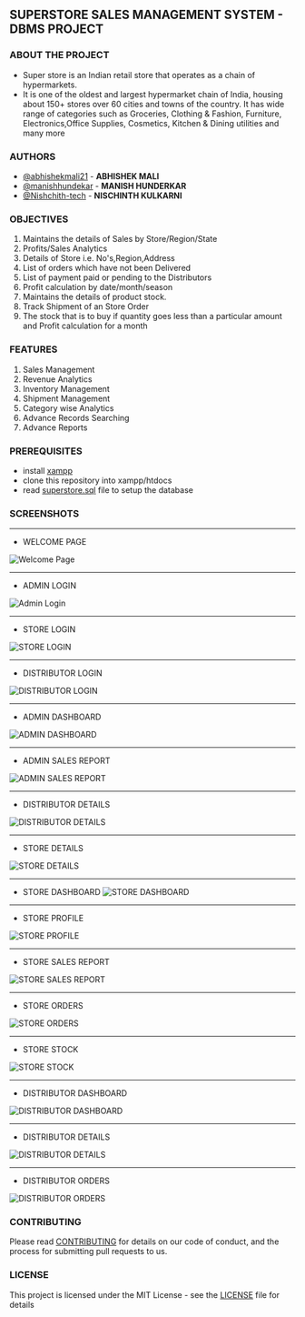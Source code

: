 ## SUPERSTORE SALES MANAGEMENT SYSTEM - DBMS PROJECT

### ABOUT THE PROJECT

* Super store is an Indian retail store that operates as a chain of hypermarkets.
* It is one of the oldest and largest hypermarket chain of India, housing about 150+ stores over 60 cities and towns of the country. It has wide range of categories such as Groceries, Clothing & Fashion, Furniture, Electronics,Office Supplies, Cosmetics, Kitchen & Dining utilities and many more

### AUTHORS

- [@abhishekmali21](https://github.com/abhishekmali21) - **ABHISHEK MALI**
- [@manishhundekar](https://github.com/manishhundekar) - **MANISH HUNDERKAR**
- [@Nishchith-tech](https://github.com/Nishchith-tech) - **NISCHINTH KULKARNI**

### OBJECTIVES
1. Maintains the details of Sales by Store/Region/State 
2. Profits/Sales Analytics 
3. Details of Store i.e. No's,Region,Address 
4. List of orders which have not been Delivered 
5. List of payment paid or pending to the Distributors 
6. Profit calculation by date/month/season 
7. Maintains the details of product stock. 
8. Track Shipment of an Store Order 
9. The stock that is to buy if quantity goes less than a particular amount and Profit calculation for a month

### FEATURES
1. Sales Management 
2. Revenue Analytics 
3. Inventory Management 
4. Shipment Management 
5. Category wise Analytics 
6. Advance Records Searching 
7. Advance Reports

### PREREQUISITES
- install [xampp](https://www.apachefriends.org/download.html)
- clone this repository into xampp/htdocs
- read [superstore.sql](https://github.com/AbhishekMali21/SUPERSTORE-SALES-MANAGEMENT-SYSTEM-DBMS-PROJECT/blob/master/superstore.sql) file to setup the database

### SCREENSHOTS
***
* WELCOME PAGE

![Welcome Page](https://github.com/AbhishekMali21/SUPERSTORE-SALES-MANAGEMENT-SYSTEM-DBMS-PROJECT/blob/master/screenshots/1.%20Welcome%20Page.png)

***
* ADMIN LOGIN

![Admin Login](https://github.com/AbhishekMali21/SUPERSTORE-SALES-MANAGEMENT-SYSTEM-DBMS-PROJECT/blob/master/screenshots/2.%20Administrator%20Login.png)

***
* STORE LOGIN

![STORE LOGIN](https://github.com/AbhishekMali21/SUPERSTORE-SALES-MANAGEMENT-SYSTEM-DBMS-PROJECT/blob/master/screenshots/3.%20Store%20Login.png)

***
* DISTRIBUTOR LOGIN

![DISTRIBUTOR LOGIN](https://github.com/AbhishekMali21/SUPERSTORE-SALES-MANAGEMENT-SYSTEM-DBMS-PROJECT/blob/master/screenshots/4.%20Distributor%20Login.png)

***
* ADMIN DASHBOARD

![ADMIN DASHBOARD](https://github.com/AbhishekMali21/SUPERSTORE-SALES-MANAGEMENT-SYSTEM-DBMS-PROJECT/blob/master/screenshots/5.%20Admin%20Dashboard.png)

***
* ADMIN SALES REPORT

![ADMIN SALES REPORT](https://github.com/AbhishekMali21/SUPERSTORE-SALES-MANAGEMENT-SYSTEM-DBMS-PROJECT/blob/master/screenshots/6.%20Sales%20Report.png)

***
* DISTRIBUTOR DETAILS

![DISTRIBUTOR DETAILS](https://github.com/AbhishekMali21/SUPERSTORE-SALES-MANAGEMENT-SYSTEM-DBMS-PROJECT/blob/master/screenshots/7.%20Dstbr%20details.png)

***
* STORE DETAILS

![STORE DETAILS](https://github.com/AbhishekMali21/SUPERSTORE-SALES-MANAGEMENT-SYSTEM-DBMS-PROJECT/blob/master/screenshots/8.%20Str%20Details.png)

***
* STORE DASHBOARD
![STORE DASHBOARD](https://github.com/AbhishekMali21/SUPERSTORE-SALES-MANAGEMENT-SYSTEM-DBMS-PROJECT/blob/master/screenshots/9.%20Str%20Dashboard.png)

***
* STORE PROFILE

![STORE PROFILE](https://github.com/AbhishekMali21/SUPERSTORE-SALES-MANAGEMENT-SYSTEM-DBMS-PROJECT/blob/master/screenshots/10.%20Str%20Profile.png)

***
* STORE SALES REPORT

![STORE SALES REPORT](https://github.com/AbhishekMali21/SUPERSTORE-SALES-MANAGEMENT-SYSTEM-DBMS-PROJECT/blob/master/screenshots/11.%20Str%20Sales%20Report.png)

***
* STORE ORDERS

![STORE ORDERS](https://github.com/AbhishekMali21/SUPERSTORE-SALES-MANAGEMENT-SYSTEM-DBMS-PROJECT/blob/master/screenshots/12.%20Str%20Orders.png)

***
* STORE STOCK

![STORE STOCK](https://github.com/AbhishekMali21/SUPERSTORE-SALES-MANAGEMENT-SYSTEM-DBMS-PROJECT/blob/master/screenshots/13.%20Stock.png)

***
* DISTRIBUTOR DASHBOARD

![DISTRIBUTOR DASHBOARD](https://github.com/AbhishekMali21/SUPERSTORE-SALES-MANAGEMENT-SYSTEM-DBMS-PROJECT/blob/master/screenshots/14.%20Dstbr%20Dashboard.png)

***
* DISTRIBUTOR DETAILS

![DISTRIBUTOR DETAILS](https://github.com/AbhishekMali21/SUPERSTORE-SALES-MANAGEMENT-SYSTEM-DBMS-PROJECT/blob/master/screenshots/15.%20Dstbr%20details.png)

***
* DISTRIBUTOR ORDERS

![DISTRIBUTOR ORDERS](https://github.com/AbhishekMali21/SUPERSTORE-SALES-MANAGEMENT-SYSTEM-DBMS-PROJECT/blob/master/screenshots/16.%20Dstbr%20Orders.png)

### CONTRIBUTING

Please read [CONTRIBUTING](https://github.com/AbhishekMali21/SUPERSTORE-SALES-MANAGEMENT-SYSTEM-DBMS-PROJECT/blob/master/CONTRIBUTING.md) for details on our code of conduct, and the process for submitting pull requests to us.

### LICENSE

This project is licensed under the MIT License - see the [LICENSE](https://github.com/AbhishekMali21/SUPERSTORE-SALES-MANAGEMENT-SYSTEM-DBMS-PROJECT/blob/master/LICENSE) file for details
 
